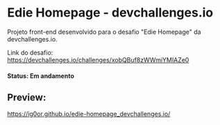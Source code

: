 # Edie Homepage - devchallenges.io

Projeto front-end desenvolvido para o desafio "Edie Homepage" da devchallenges.io.

Link do desafio: https://devchallenges.io/challenges/xobQBuf8zWWmiYMIAZe0

#### Status: Em andamento

## Preview:

https://ig0or.github.io/edie-homepage_devchallenges.io/
